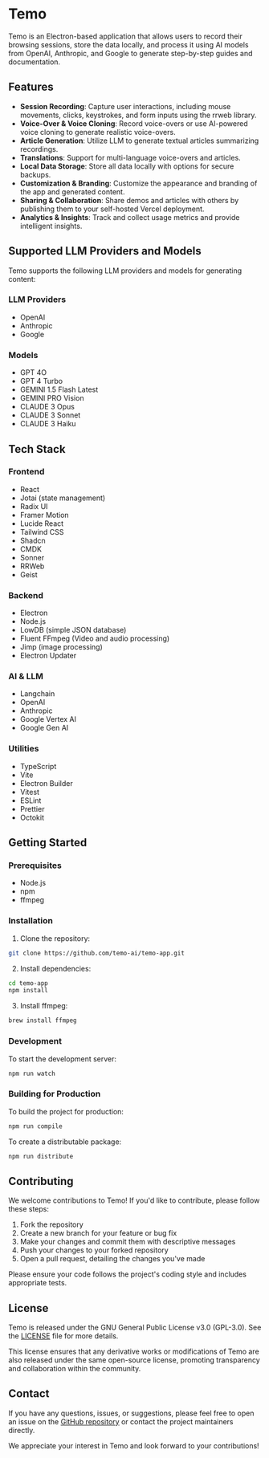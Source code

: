 # Temo

Temo is an Electron-based application that allows users to record their browsing sessions, store the data locally, and process it using AI models from OpenAI, Anthropic, and Google to generate step-by-step guides and documentation.

## Features

- **Session Recording**: Capture user interactions, including mouse movements, clicks, keystrokes, and form inputs using the rrweb library.
- **Voice-Over & Voice Cloning**: Record voice-overs or use AI-powered voice cloning to generate realistic voice-overs.
- **Article Generation**: Utilize LLM to generate textual articles summarizing recordings.
- **Translations**: Support for multi-language voice-overs and articles.
- **Local Data Storage**: Store all data locally with options for secure backups.
- **Customization & Branding**: Customize the appearance and branding of the app and generated content.
- **Sharing & Collaboration**: Share demos and articles with others by publishing them to your self-hosted Vercel deployment.
- **Analytics & Insights**: Track and collect usage metrics and provide intelligent insights.

## Supported LLM Providers and Models

Temo supports the following LLM providers and models for generating content:

### LLM Providers

- OpenAI
- Anthropic
- Google

### Models

- GPT 4O
- GPT 4 Turbo
- GEMINI 1.5 Flash Latest
- GEMINI PRO Vision
- CLAUDE 3 Opus
- CLAUDE 3 Sonnet
- CLAUDE 3 Haiku

## Tech Stack

### Frontend

- React
- Jotai (state management)
- Radix UI
- Framer Motion
- Lucide React
- Tailwind CSS
- Shadcn
- CMDK
- Sonner
- RRWeb
- Geist

### Backend

- Electron
- Node.js
- LowDB (simple JSON database)
- Fluent FFmpeg (Video and audio processing)
- Jimp (image processing)
- Electron Updater

### AI & LLM

- Langchain
- OpenAI
- Anthropic
- Google Vertex AI
- Google Gen AI

### Utilities

- TypeScript
- Vite
- Electron Builder
- Vitest
- ESLint
- Prettier
- Octokit

## Getting Started

### Prerequisites

- Node.js
- npm
- ffmpeg

### Installation

1. Clone the repository:

```sh
git clone https://github.com/temo-ai/temo-app.git
```

2. Install dependencies:

```sh
cd temo-app
npm install
```

3. Install ffmpeg:

```sh
brew install ffmpeg
```

### Development

To start the development server:

```sh
npm run watch
```

### Building for Production

To build the project for production:

```sh
npm run compile
```

To create a distributable package:

```sh
npm run distribute
```

## Contributing

We welcome contributions to Temo! If you'd like to contribute, please follow these steps:

1. Fork the repository
2. Create a new branch for your feature or bug fix
3. Make your changes and commit them with descriptive messages
4. Push your changes to your forked repository
5. Open a pull request, detailing the changes you've made

Please ensure your code follows the project's coding style and includes appropriate tests.

## License

Temo is released under the GNU General Public License v3.0 (GPL-3.0). See the [LICENSE](LICENSE) file for more details.

This license ensures that any derivative works or modifications of Temo are also released under the same open-source license, promoting transparency and collaboration within the community.

## Contact

If you have any questions, issues, or suggestions, please feel free to open an issue on the [GitHub repository](https://github.com/temo/temo/issues) or contact the project maintainers directly.

We appreciate your interest in Temo and look forward to your contributions!
